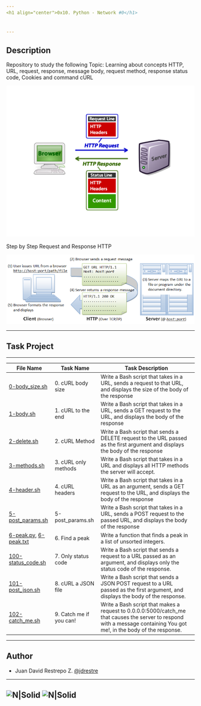 ```yaml
---
<h1 align="center">0x10. Python - Network #0</h1>


---
```

## Description
Repository to study the following Topic: Learning about concepts HTTP, URL, request, response, message body, request method, response status code, Cookies and command cURL

![N|Solid](https://github.com/jdrestre/pictures-holberton-projects/blob/master/0x10.%20Python%20-%20Network%20%230/Request%20and%20Response%20HTTP.png)

Step by Step Request and Response HTTP

![N|Solid](https://github.com/jdrestre/pictures-holberton-projects/blob/master/0x10.%20Python%20-%20Network%20%230/HTTP_Steps.png)


---
## Task Project
---
File Name|Task Name|Task Description
---|---|---
[0-body_size.sh](https://github.com/jdrestre/holbertonschool-higher_level_programming/tree/master/0x10-python-network_0/0-body_size.sh)|0. cURL body size|Write a Bash script that takes in a URL, sends a request to that URL, and displays the size of the body of the response
[1-body.sh](https://github.com/jdrestre/holbertonschool-higher_level_programming/tree/master/0x10-python-network_0/1-body.sh)|1. cURL to the end|Write a Bash script that takes in a URL, sends a GET request to the URL, and displays the body of the response
[2-delete.sh](https://github.com/jdrestre/holbertonschool-higher_level_programming/tree/master/0x10-python-network_0/2-delete.sh)|2. cURL Method|Write a Bash script that sends a DELETE request to the URL passed as the first argument and displays the body of the response
[3-methods.sh](https://github.com/jdrestre/holbertonschool-higher_level_programming/tree/master/0x10-python-network_0/3-methods.sh)|3. cURL only methods|Write a Bash script that takes in a URL and displays all HTTP methods the server will accept.
[4-header.sh](https://github.com/jdrestre/holbertonschool-higher_level_programming/tree/master/0x10-python-network_0/4-header.sh)|4. cURL headers|Write a Bash script that takes in a URL as an argument, sends a GET request to the URL, and displays the body of the response
[5-post_params.sh](https://github.com/jdrestre/holbertonschool-higher_level_programming/tree/master/0x10-python-network_0/5-post_params.sh)|5-post_params.sh|Write a Bash script that takes in a URL, sends a POST request to the passed URL, and displays the body of the response
[6-peak.py](https://github.com/jdrestre/holbertonschool-higher_level_programming/tree/master/0x10-python-network_0/6-peak.py), [6-peak.txt](https://github.com/jdrestre/holbertonschool-higher_level_programming/tree/master/0x10-python-network_0/6-peak.txt)|6. Find a peak|Write a function that finds a peak in a list of unsorted integers.
[100-status_code.sh](https://github.com/jdrestre/holbertonschool-higher_level_programming/tree/master/0x10-python-network_0/100-status_code.sh)|7. Only status code|Write a Bash script that sends a request to a URL passed as an argument, and displays only the status code of the response.
[101-post_json.sh](https://github.com/jdrestre/holbertonschool-higher_level_programming/tree/master/0x10-python-network_0/101-post_json.sh)|8. cURL a JSON file|Write a Bash script that sends a JSON POST request to a URL passed as the first argument, and displays the body of the response.
[102-catch_me.sh](https://github.com/jdrestre/holbertonschool-higher_level_programming/tree/master/0x10-python-network_0/102-catch_me.sh)|9. Catch me if you can!|Write a Bash script that makes a request to 0.0.0.0:5000/catch_me that causes the server to respond with a message containing You got me!, in the body of the response.



---
## Author

- Juan David Restrepo Z. [@jdrestre](https://twitter.com/jdrestre)

---
![N|Solid](https://www.holbertonschool.com/holberton-logo.png) ![N|Solid](https://intranet.hbtn.io/assets/holberton-logo-coral-27055cb2f875eb10bf3b3942e52a24581bc0667695bdc856d4f08b469b678000.png)
---
